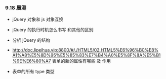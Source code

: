 ### 9.18 晨测

- jQuery 对象和 js 对象互换

- jQuery 的执行时机怎么书写 和其他的区别

- 分析 jQuery 的结构

- http://doc.lipeihua.vip:8800/#/./HTML5/02.HTML5%E6%96%B0%E8%A1%A8%E5%8D%95%E5%85%83%E7%B4%A0%E5%8F%8A%E5%B1%9E%E6%80%A7
  表单的新的属性有哪些 及 作用

- 表单的所有 type 类型

